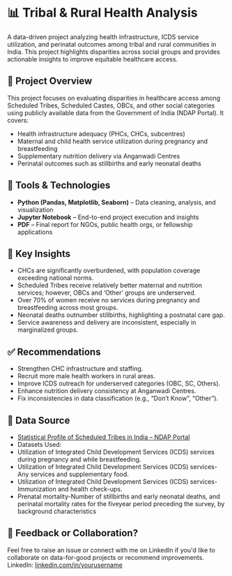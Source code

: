 # 📊 Tribal & Rural Health Analysis

A data-driven project analyzing health infrastructure, ICDS service utilization, and perinatal outcomes among tribal and rural communities in India. This project highlights disparities across social groups and provides actionable insights to improve equitable healthcare access.

## 🧭 Project Overview

This project focuses on evaluating disparities in healthcare access among Scheduled Tribes, Scheduled Castes, OBCs, and other social categories using publicly available data from the Government of India (NDAP Portal). It covers:

- Health infrastructure adequacy (PHCs, CHCs, subcentres)
- Maternal and child health service utilization during pregnancy and breastfeeding
- Supplementary nutrition delivery via Anganwadi Centres
- Perinatal outcomes such as stillbirths and early neonatal deaths

## 🧰 Tools & Technologies

- **Python (Pandas, Matplotlib, Seaborn)** – Data cleaning, analysis, and visualization
- **Jupyter Notebook** – End-to-end project execution and insights
- **PDF** – Final report for NGOs, public health orgs, or fellowship applications

## 📌 Key Insights

- CHCs are significantly overburdened, with population coverage exceeding national norms.
- Scheduled Tribes receive relatively better maternal and nutrition services; however, OBCs and ‘Other’ groups are underserved.
- Over 70% of women receive no services during pregnancy and breastfeeding across most groups.
- Neonatal deaths outnumber stillbirths, highlighting a postnatal care gap.
- Service awareness and delivery are inconsistent, especially in marginalized groups.

## ✅ Recommendations

- Strengthen CHC infrastructure and staffing.
- Recruit more male health workers in rural areas.
- Improve ICDS outreach for underserved categories (OBC, SC, Others).
- Enhance nutrition delivery consistency at Anganwadi Centres.
- Fix inconsistencies in data classification (e.g., “Don’t Know”, “Other”).

## 📎 Data Source

- [Statistical Profile of Scheduled Tribes in India – NDAP Portal](https://ndap.niti.gov.in/collection/Statistical%20Profile%20of%20Scheduled%20Tribes%20in%20India%20-%202013/68)
- Datasets Used:
- Utilization of Integrated Child Development Services (ICDS) services during pregnancy and while breastfeeding.
- Utilization of Integrated Child Development Services (ICDS) services- Any services and supplementary food.
- Utilization of Integrated Child Development Services (ICDS) services-Immunization and health check-ups.
- Prenatal mortality-Number of stillbirths and early neonatal deaths, and perinatal mortality rates for the fiveyear period preceding the survey, by background characteristics

## 📣 Feedback or Collaboration?

Feel free to raise an issue or connect with me on LinkedIn if you'd like to collaborate on data-for-good projects or recommend improvements.
LinkedIn: [linkedin.com/in/yourusername](https://www.linkedin.com/in/nagalakshmi-965934221)



